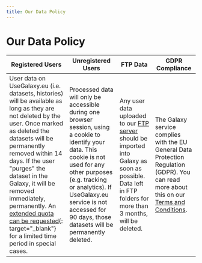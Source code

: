 ```yaml
---
title: Our Data Policy
---
```


# **Our Data Policy**

| Registered Users | Unregistered Users | FTP Data | GDPR Compliance |
|------------------|--------------------|----------|-----------------|
| User data on UseGalaxy.eu (i.e. datasets, histories) will be available as long as they are not deleted by the user. Once marked as deleted the datasets will be permanently removed within 14 days. If the user "purges" the dataset in the Galaxy, it will be removed immediately, permanently. An [extended quota can be requested](https://docs.google.com/forms/d/e/1FAIpQLSf9w2MOS6KOlu9XdhRSDqWnCDkzoVBqHJ3zH_My4p8D8ZgkIQ/viewform){: target="_blank"} for a limited time period in special cases. | Processed data will only be accessible during one browser session, using a cookie to identify your data. This cookie is not used for any other purposes (e.g. tracking or analytics). If UseGalaxy.eu service is not accessed for 90 days, those datasets will be permanently deleted. | Any user data uploaded to our [FTP server](https://usegalaxy-eu.github.io/ftp/) should be imported into Galaxy as soon as possible. Data left in FTP folders for more than 3 months, will be deleted. | The Galaxy service complies with the EU General Data Protection Regulation (GDPR). You can read more about this on our [Terms and Conditions](https://usegalaxy-eu.github.io/gdpr/). |
